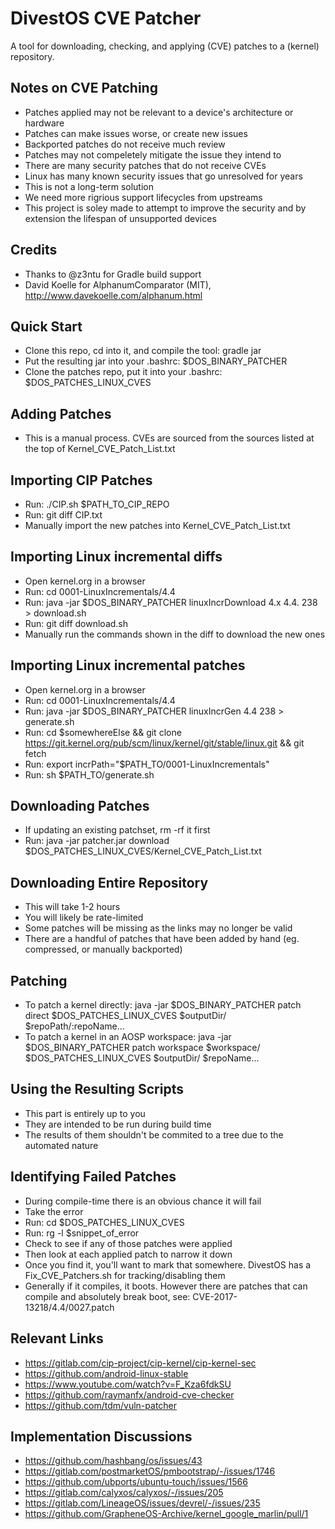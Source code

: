 DivestOS CVE Patcher
====================

A tool for downloading, checking, and applying (CVE) patches to a (kernel) repository.

Notes on CVE Patching
----------------------
- Patches applied may not be relevant to a device's architecture or hardware
- Patches can make issues worse, or create new issues
- Backported patches do not receive much review
- Patches may not compeletely mitigate the issue they intend to
- There are many security patches that do not receive CVEs
- Linux has many known security issues that go unresolved for years
- This is not a long-term solution
- We need more rigrious support lifecycles from upstreams
- This project is soley made to attempt to improve the security and by extension the lifespan of unsupported devices

Credits
-------
- Thanks to @z3ntu for Gradle build support
- David Koelle for AlphanumComparator (MIT), http://www.davekoelle.com/alphanum.html

Quick Start
-----------
- Clone this repo, cd into it, and compile the tool: gradle jar
- Put the resulting jar into your .bashrc: $DOS_BINARY_PATCHER
- Clone the patches repo, put it into your .bashrc: $DOS_PATCHES_LINUX_CVES

Adding Patches
--------------
- This is a manual process. CVEs are sourced from the sources listed at the top of Kernel_CVE_Patch_List.txt

Importing CIP Patches
---------------------
- Run: ./CIP.sh $PATH_TO_CIP_REPO
- Run: git diff CIP.txt
- Manually import the new patches into Kernel_CVE_Patch_List.txt

Importing Linux incremental diffs
----------------------------------
- Open kernel.org in a browser
- Run: cd 0001-LinuxIncrementals/4.4
- Run: java -jar $DOS_BINARY_PATCHER linuxIncrDownload 4.x 4.4. 238 > download.sh
- Run: git diff download.sh
- Manually run the commands shown in the diff to download the new ones

Importing Linux incremental patches
------------------------------------
- Open kernel.org in a browser
- Run: cd 0001-LinuxIncrementals/4.4
- Run: java -jar $DOS_BINARY_PATCHER linuxIncrGen 4.4 238 > generate.sh
- Run: cd $somewhereElse && git clone https://git.kernel.org/pub/scm/linux/kernel/git/stable/linux.git && git fetch
- Run: export incrPath="$PATH_TO/0001-LinuxIncrementals"
- Run: sh $PATH_TO/generate.sh

Downloading Patches
-------------------
- If updating an existing patchset, rm -rf it first
- Run: java -jar patcher.jar download $DOS_PATCHES_LINUX_CVES/Kernel_CVE_Patch_List.txt

Downloading Entire Repository
-----------------------------
- This will take 1-2 hours
- You will likely be rate-limited
- Some patches will be missing as the links may no longer be valid
- There are a handful of patches that have been added by hand (eg. compressed, or manually backported)

Patching
--------
- To patch a kernel directly: java -jar $DOS_BINARY_PATCHER patch direct $DOS_PATCHES_LINUX_CVES $outputDir/ $repoPath/:repoName...
- To patch a kernel in an AOSP workspace: java -jar $DOS_BINARY_PATCHER patch workspace $workspace/ $DOS_PATCHES_LINUX_CVES $outputDir/ $repoName...

Using the Resulting Scripts
---------------------------
- This part is entirely up to you
- They are intended to be run during build time
- The results of them shouldn't be commited to a tree due to the automated nature

Identifying Failed Patches
--------------------------
- During compile-time there is an obvious chance it will fail
- Take the error
- Run: cd $DOS_PATCHES_LINUX_CVES
- Run: rg -l $snippet_of_error
- Check to see if any of those patches were applied
- Then look at each applied patch to narrow it down
- Once you find it, you'll want to mark that somewhere. DivestOS has a Fix_CVE_Patchers.sh for tracking/disabling them
- Generally if it compiles, it boots. However there are patches that can compile and absolutely break boot, see: CVE-2017-13218/4.4/0027.patch

Relevant Links
--------------
- https://gitlab.com/cip-project/cip-kernel/cip-kernel-sec
- https://github.com/android-linux-stable
- https://www.youtube.com/watch?v=F_Kza6fdkSU
- https://github.com/raymanfx/android-cve-checker
- https://github.com/tdm/vuln-patcher

Implementation Discussions
--------------------------
- https://github.com/hashbang/os/issues/43
- https://gitlab.com/postmarketOS/pmbootstrap/-/issues/1746
- https://github.com/ubports/ubuntu-touch/issues/1566
- https://gitlab.com/calyxos/calyxos/-/issues/205
- https://gitlab.com/LineageOS/issues/devrel/-/issues/235
- https://github.com/GrapheneOS-Archive/kernel_google_marlin/pull/1
